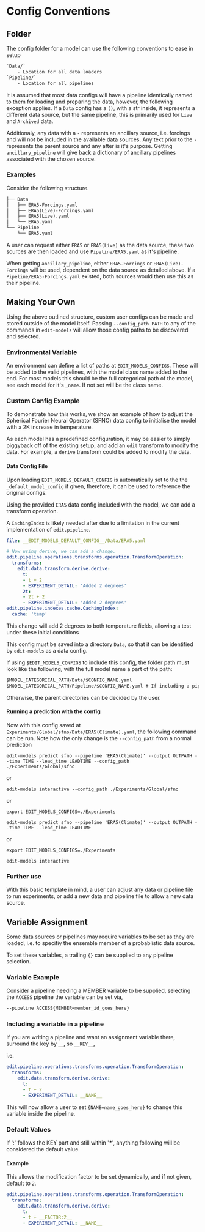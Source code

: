 # Config Conventions

## Folder

The config folder for a model can use the following conventions to ease in setup

```txt
`Data/`
    - Location for all data loaders
`Pipeline/`
    - Location for all pipelines
```

It is assumed that most data configs will have a pipeline identically named to them for loading and preparing the data, however, the following exception applies.
If a `Data` config has a `()`, with a str inside, it represents a different data source, but the same pipeline, this is primarily used for `Live` and `Archived` data.

Additionaly, any data with a `-` represents an ancillary source, i.e. forcings and will not be included in the available data sources. Any text prior to the `-` represents the parent source and any after is it's purpose.
Getting `ancillary_pipeline` will give back a dictionary of ancillary pipelines associated with the chosen source.

### Examples

Consider the following structure.

```txt
├── Data
│   ├── ERA5-Forcings.yaml
│   ├── ERA5(Live)-Forcings.yaml
│   ├── ERA5(Live).yaml
│   └── ERA5.yaml
└── Pipeline
    └── ERA5.yaml
```

A user can request either `ERA5` or `ERA5(Live)` as the data source, these two sources are then loaded and use `Pipeline/ERA5.yaml` as it's pipeline.

When getting `ancillary_pipeline`, either `ERA5-Forcings` or `ERA5(Live)-Forcings` will be used, dependent on the data source as detailed above. If a `Pipeline/ERA5-Forcings.yaml` existed, both sources would then use this as their pipeline.

## Making Your Own

Using the above outlined structure, custom user configs can be made and stored outside of the model itself.
Passing `--config_path PATH` to any of the commands in `edit-models` will allow those config paths to be discovered and selected.

### Environmental Variable

An environment can define a list of paths at `EDIT_MODELS_CONFIGS`. These will be added to the valid pipelines, with the model class name added to the end.
For most models this should be the full categorical path of the model, see each model for it's `_name`. If not set will be the class name.

### Custom Config Example

To demonstrate how this works, we show an example of how to adjust the Spherical Fourier Neural Operator (SFNO) data config to initialise the model with a 2K increase in temperature.

As each model has a predefined configuration, it may be easier to simply piggyback off of the existing setup, and add an `edit` transform to modify the data. For example, a `derive` transform could be added to modify the data.

#### Data Config File

Upon loading `EDIT_MODELS_DEFAULT_CONFIG` is automatically set to the the `_default_model_config` if given, therefore, it can be used to reference the original configs.

Using the provided `ERA5` data config included with the model, we can add a transform operation.

A `CachingIndex` is likely needed after due to a limitation in the current implementation of `edit.pipeline`.

```yaml
file: __EDIT_MODELS_DEFAULT_CONFIG__/Data/ERA5.yaml

# Now using derive, we can add a change.
edit.pipeline.operations.transforms.operation.TransformOperation:
  transforms:
    edit.data.transform.derive.derive:
      t:
      - t + 2
      - EXPERIMENT_DETAIL: 'Added 2 degrees'
      2t:
      - 2t + 2
      - EXPERIMENT_DETAIL: 'Added 2 degrees'
edit.pipeline.indexes.cache.CachingIndex:
  cache: 'temp'
```

This change will add 2 degrees to both temperature fields, allowing a test under these initial conditions

This config must be saved into a directory `Data`, so that it can be identified by `edit-models` as a data config.

If using `$EDIT_MODELS_CONFIGS` to include this config, the folder path must look like the following, with the full model name a part of the path:

```txt
$MODEL_CATEGORICAL_PATH/Data/$CONFIG_NAME.yaml
$MODEL_CATEGORICAL_PATH/Pipeline/$CONFIG_NAME.yaml # If including a pipeline
```

Otherwise, the parent directories can be decided by the user.

#### Running a prediction with the config

Now with this config saved at `Experiments/Global/sfno/Data/ERA5(Climate).yaml`, the following command can be run. Note how the only change is the `--config_path` from a normal prediction

```shell
edit-models predict sfno --pipeline 'ERA5(Climate)' --output OUTPATH --time TIME --lead_time LEADTIME --config_path ./Experiments/Global/sfno
```

or

```shell
edit-models interactive --config_path ./Experiments/Global/sfno
```

or

```shell
export EDIT_MODELS_CONFIGS=./Experiments

edit-models predict sfno --pipeline 'ERA5(Climate)' --output OUTPATH --time TIME --lead_time LEADTIME 
```

or

```shell
export EDIT_MODELS_CONFIGS=./Experiments

edit-models interactive 
```

### Further use

With this basic template in mind, a user can adjust any data or pipeline file to run experiments, or add a new data and pipeline file to allow a new data source.

## Variable Assignment

Some data sources or pipelines may require variables to be set as they are loaded, i.e. to specifiy the ensemble member of a probablistic data source.

To set these variables, a trailing `{}` can be supplied to any pipeline selection.

### Variable Example

Consider a pipeline needing a MEMBER variable to be supplied, selecting the `ACCESS` pipeline the variable can be set via,

```txt
--pipeline ACCESS{MEMBER=member_id_goes_here}
```

### Including a variable in a pipeline

If you are writing a pipeline and want an assignment variable there, surround the key by `__`, so `__KEY__`,

i.e.

```yaml
edit.pipeline.operations.transforms.operation.TransformOperation:
  transforms:
    edit.data.transform.derive.derive:
      t:
      - t + 2
      - EXPERIMENT_DETAIL: __NAME__
```

This will now allow a user to set `{NAME=name_goes_here}` to change this variable inside the pipeline.

### Default Values

If ':' follows the KEY part and still within '__*__', anything following will be considered the default value.

#### Example

This allows the modification factor to be set dynamically, and if not given, default to `2`.

```yaml
edit.pipeline.operations.transforms.operation.TransformOperation:
  transforms:
    edit.data.transform.derive.derive:
      t:
      - t + __FACTOR:2__
      - EXPERIMENT_DETAIL: __NAME__
```
